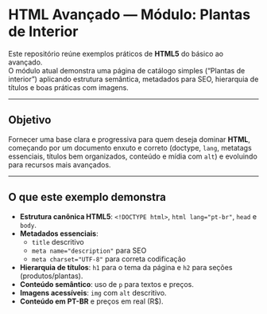 # HTML Avançado — Módulo: Plantas de Interior

Este repositório reúne exemplos práticos de **HTML5** do básico ao avançado.  
O módulo atual demonstra uma página de catálogo simples (“Plantas de interior”) aplicando estrutura semântica, metadados para SEO, hierarquia de títulos e boas práticas com imagens.

---

## Objetivo

Fornecer uma base clara e progressiva para quem deseja dominar **HTML**, começando por um documento enxuto e correto (doctype, `lang`, metatags essenciais, títulos bem organizados, conteúdo e mídia com `alt`) e evoluindo para recursos mais avançados.

---

## O que este exemplo demonstra

- **Estrutura canônica HTML5**: `<!DOCTYPE html>`, `html lang="pt-br"`, `head` e `body`.
- **Metadados essenciais**:  
  - `title` descritivo  
  - `meta name="description"` para SEO  
  - `meta charset="UTF-8"` para correta codificação
- **Hierarquia de títulos**: `h1` para o tema da página e `h2` para seções (produtos/plantas).
- **Conteúdo semântico**: uso de `p` para textos e preços.
- **Imagens acessíveis**: `img` com `alt` descritivo.
- **Conteúdo em PT-BR** e preços em real (R$).
